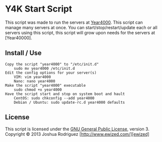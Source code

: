 Y4K Start Script
======
This script was made to run the servers at [Year4000]. This script can manage many
servers at once. You can start/stop/restart/update each or all servers using this
script, this script will grow upon needs for the servers at [Year40000].

Install / Use
------
    Copy the script "year4000" to "/etc/init.d"
        sudo mv year4000 /etc/init.d
    Edit the config options for your server(s)
        VIM: vim year4000
        Nano: nano year4000
    Make the script "year4000" executable
        sudo chmod +x year4000
    Have the script start and stop on system boot and hault
        CentOS: sudo chkconfig --add year4000
        Debian / Ubuntu: sudo update-rc.d year4000 defaults

License
------
This script is licensed under the [GNU General Public License][license], version 3.
Copyright &copy; 2013 Joshua Rodriguez [http://www.ewized.com/][ewized]

[license]: https://github.com/Year4000/start-script/blob/master/LICENSE.md
[year4000]: http://www.year4000.net/
[ewized]: http://www.ewized.com/
